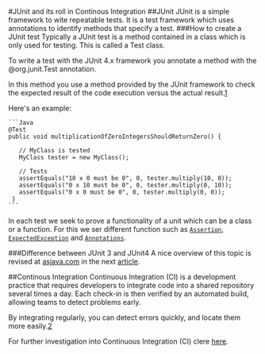 #JUnit and its roll in Continous Integration
##JUnit
JUnit is a simple framework to wite repeatable tests. It is a test framework which uses annotations to identify methods that specify a test.
###How to create a JUnit test
Typically a JUnit test is a method contained in a class which is only used for testing. This is called a Test class.

To write a test with the JUnit 4.x framework you annotate a method with the @org.junit.Test annotation.

In this method you use a method provided by the JUnit framework to check the expected result of the code execution versus the actual result.[1][link1]

Here's an example:

    ```Java
    @Test
    public void multiplicationOfZeroIntegersShouldReturnZero() {

       // MyClass is tested
       MyClass tester = new MyClass();

       // Tests
       assertEquals("10 x 0 must be 0", 0, tester.multiply(10, 0));
       assertEquals("0 x 10 must be 0", 0, tester.multiply(0, 10));
       assertEquals("0 x 0 must be 0", 0, tester.multiply(0, 0));
     }
    ```

In each test we seek to prove a functionality of a unit which can be a class or a function. For this we ser different function such as [`Assertion`][link2], [`ExpectedException`][link3] and
[`Annotations`][link4].

[link1]: http://www.vogella.com/tutorials/JUnit/article.html#junit_intro
[link2]: http://junit.sourceforge.net/javadoc/org/junit/Assert.html
[link3]: http://junit.org/javadoc/latest/org/junit/rules/ExpectedException.html
[link4]: http://junit.sourceforge.net/javadoc/

###Difference between JUnit 3 and JUnit4
A nice overview of this topic is revised at [asjava.com][asjavalink] in the next [article][articleAsJava].

[asjavalink]: http://www.asjava.com/
[articleAsJava]: http://www.asjava.com/junit/junit-3-vs-junit-4-comparison/

##Continous Integration
Continuous Integration (CI) is a development practice that requires developers to integrate code into a shared repository several times a day. Each check-in is then verified by an automated build, allowing teams to detect problems early.

By integrating regularly, you can detect errors quickly, and locate them more easily.[2][CiLink]

For further investigation into Continuous Integration (CI) clere [here][CiLink].

[CiLink]: http://www.thoughtworks.com/continuous-integration
